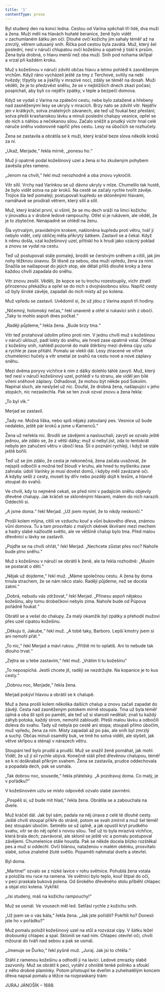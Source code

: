 ```yaml
---
title: '1'
contentType: prose
---
```


  

Byl studený den na konci ledna. Cestou od Varína spěchali tři lidé, dva muži a žena. Muži měli na hlavách huňaté beranice, ženě bylo vidět v zachumlaném šátku jen oči. Dlouhé ovčí kožichy jim sahaly téměř až na zmrzlý, větrem udusaný sníh. Říčka pod cestou byla zavátá. Muž, který šel poslední, nesl v náručí chlupatou ovčí kožešinu a opatrně ji tiskl k prsům. Žena byla drobná, o hlavu menší než oba muži. Sníh pod nohama skřípal a vrzal při každém kroku.

  

Muž s kožešinou v náručí zdvihl občas hlavu a letmo pohlédl k zasněženým vrchům. Když ráno vycházeli ještě za tmy z Terchové, svítily na nebi hvězdy; třpytily se a jiskřily v mrazivé noci, zdály se téměř na dosah. Muži věděli, že je to předzvěst sněhu, že se v nejbližších dnech zkazí počasí; pospíchali, aby byli co nejdřív zpátky, v teple a bezpečí domova.

  

Když se vydali z Varína na zpáteční cestu, nebe bylo zatažené a hřebeny nad zasněženými lesy se ukryly v mracích. Brzy nato se zdvihl vítr. Nejdřív jen v krátkých, sotva znatelných závanech, ale teď už foukal bez přestání; sotva přešli krasňanskou lávku a minuli poslední chalupy vesnice, opřel se do nich s náhlou a nečekanou silou. Začalo sněžit a prudký vichr hnal celé náruče sněhu vodorovně napříč přes cestu. Lesy na úbočích se rozhučely.

  

Žena se zastavila a obrátila se k muži, který kráčel beze slova několik kroků za ní.

  

„Ukaž, Merjade,“ řekla mírně, „ponesu ho.“

  

Muž jí opatrně podal kožešinový uzel a žena si ho zkušeným pohybem zavěsila přes rameno.

  

„Jenom na chvíli,“ řekl muž nerozhodně a oba znovu vykročili.

  

Vítr sílil. Vrchy nad Varínkou se už dávno ukryly v mlze. Chumelilo tak hustě, že bylo vidět sotva na pár kroků. Na cestě se začaly rychle tvořit závěje. Trojice šla teď pomaleji; postupovali kupředu se skloněnými hlavami, namáhavě se prodírali větrem, který sílil a sílil.

  

Muž, který kráčel první, si všiml, že se mu dech sráží na límci kožichu v jinovatku a v drobné ledové rampouchy. Otřel si je rukávem, ale věděl, že je to zbytečné. Nenápadně se ohlédl na ženu.

  

Šla vytrvalým, pravidelným krokem, nakloněna kupředu proti větru, tvář jí nebylo vidět, celý obličej měla přikrytý šátkem. Zastavil se a čekal. Když k němu došla, vzal kožešinový uzel, přitiskl ho k hrudi jako vzácný poklad a znovu se vydal na cestu.

  

Teď už postupovali stále pomaleji, brodili se čerstvým sněhem a cítili, jak jim nohy těžknou únavou. Šli těsně za sebou, oba muži vpředu, žena za nimi. Snažila se našlapovat do jejich stop, ale dělali příliš dlouhé kroky a žena každou chvíli zapadala do sněhu.

  

Vítr znovu zesílil. Věděli, že kopce se tu trochu rozestoupily, vichr ztratil přirozenou překážku a opřel se do nich s dvojnásobnou silou. Napříč cesty už byly široké závěje, zapadali do nich místy až po kolena.

  

Muž vpředu se zastavil. Uvědomil si, že už jdou z Varína aspoň tři hodiny.

  

„Ničemný, holomský nečas,“ řekl unaveně a otřel si rukavicí sníh z obočí. „Taky to mohlo aspoň dnes počkat.“

  

„Raději půjdeme,“ řekla žena. „Bude brzy tma.“

  

Vítr teď protahoval údolím přímo proti nim. V jednu chvíli muž s kožešinou v náručí uklouzl, padl lokty do sněhu, ale hned zase opatrně vstal. Otřepal z kožešiny sníh, nahlédl pozorně do malé štěrbiny mezi dvěma cípy uzlu a rychle je zase přitáhl. Pomalu se vlekli dál. Lesy ztracené ve vířivé chumelenici hučely a vítr smetal ze svahů na cestu nové a nové záplavy sněhu.

  

Mezi dvěma poryvy vichřice k nim z dálky dolehlo táhlé zavytí. Muž, který teď nesl v náručí kožešinový uzel, pohlédl v tu stranu, ale viděl jen bílé víření sněhové záplavy. Odhadoval, že mohou být někde pod Sokolím. Napínal sluch, ale neslyšel už nic. Doufal, že drobná žena, našlapující v jeho stopách, nic nezaslechla. Pak se ten zvuk ozval znovu a žena řekla:

  

„To byl vlk.“

  

Merjad se zastavil.

  

„Tady ne. Možná liška, nebo spíš nějaký zatoulaný pes. Vesnice už bude nedaleko, ještě pár kroků a jsme u Kamenců.“

  

Žena už neřekla nic. Brodili se závějemi a naslouchali; zavytí se ozvalo ještě jednou, ale zdálo se, že z větší dálky; muž si nebyl jist, zda to tentokrát nebylo jen zahučení větru v úbočí lesa. Šli o poznání rychleji, i když se stále ještě bořili.

  

Teď už se jim zdálo, že cesta je nekonečná, žena začala uvažovat, že nejspíš odbočili a možná teď bloudí v kruhu, ale hned tu myšlenku zase zahnala: údolí Varínky je musí dovést domů, i kdyby měli zavázané oči. A kdyby sešli z cesty, museli by dřív nebo později dojít k lesům, a hlavně stoupat do svahů.

  

Ve chvíli, kdy to nejméně cekali, se před nimi v padajícím sněhu objevily dřevěné chalupy. Jak kráčeli se skloněnými hlavami, málem do nich narazili. Oddechli si.

  

„A jsme doma.“ řekl Merjad. „Už jsem myslel, že to nikdy neskončí.“

  

Prošli kolem mlýna, cítili ve vzduchu kouř a vůni bukového dřeva, známou vůni domova. Tu a tam prosvítalo z malých okének škvírami mezi mechem a hadry slabé nažloutlé světlo, ale ve většině chalup bylo tma. Před malou dřevěnicí u lávky se zastavili.

  

„Pojďte se na chvíli ohřát,“ řekl Merjad. „Nechcete zůstat přes noc? Nahoře bude plno sněhu.“

  

Muž s kožešinou v náručí se obrátil k ženě, ale ta řekla rozhodně: „Musím se postarat o děti.“

  

„Nějak už dojdeme,“ řekl muž. „Máme společnou cestu. A žena by doma trnula strachem, že se nám něco stalo. Raději půjdeme, než se docela zatmí.“

  

„Dobrá, nebudu vás zdržovat,“ řekl Merjad. „Přinesu aspoň nějakou kožešinu, aby tomu drobečkovi nebylo zima. Nahoře bude od Púpova pořádně foukat.“

  

Obrátil se a vešel do chalupy. Za malý okamžik byl zpátky a přehodil mužovi přes uzel cípatou kožešinu.

  

„Děkuju ti, Jakube,“ řekl muž. „A tobě taky, Barboro. Lepší kmotry jsem si ani nemohl přát.“

  

„To nic,“ řekl Merjad a mávl rukou. „Příště mi to oplatíš. Ani to nebude tak dlouho trvat.“

  

„Zejtra se u tebe zastavím,“ řekl muž. „Vrátím ti tu kožešinu“

  

„To nepospíchá. Jestli chcete jít, raději se nezdržujte. Na kopanice je to kus cesty.“

  

„Dobrou noc, Merjade,“ řekla žena.

  

Merjad pokývl hlavou a obrátil se k chalupě.

  

Muž a žena prošli kolem několika dalších chalup a znovu začali zapadat do závějí. Cesta nad zasněženým potokem mírně stoupala. Tma už byla téměř úplná a oba šli spíš po paměti, ale teď už si starosti nedělali; znali tu každý záhyb potoka, každý strom, nemohli zabloudit. Přešli malou lávku a odbočili doleva do svahu. Tady už nebyla po cestě ani stopa; stoupali přímo úbočím, muž vpředu, žena za ním. Místy zapadali až po pás, ale sníh byl zmrzlý a suchý. Občas minuli osamělý buk, ve tmě ho sotva viděli, ale slyšeli, jak větve skřípou a sténají v nárazech větru.

  

Stoupání teď bylo prudší a prudší. Muž se snažil ženě pomáhat, jak mohl. Viděl, že už jí sil rychle ubývá. Konečně stáli před dřevěnou chalupou, téměř se k ní doškrabali příkrým svahem. Žena se zastavila, prudce oddechovala a popadala dech, pak se usmála.

  

„Tak dobrou noc, sousede,“ řekla přátelsky. „A pozdravuj doma. Co malý, je v pořádku?“

  

V kožešinovém uzlu se místo odpovědi ozvalo slabé zavrnění.

  

„Pospěš si, už bude mít hlad,“ řekla žena. Obrátila se a zabouchala na dveře.

  

Muž kráčel dál. Jak byl sám, padala na něj únava z celé té dlouhé cesty. Ještě chvíli stoupal příkře do stráně, potom se svah zmírnil a muž šel téměř bez stoupání úbočím. Setmělo se už úplně, a jak opustil kryt prudkého svahu, vítr se do něj opřel s novou silou. Teď už to byla mrazivá vichřice, která brala dech; zavrávoral, ale sklonil se ještě víc a pomalu postupoval závějemi. Chumelenice stále houstla. Pak se někde docela blízko rozštěkal pes a muž si oddechl. Ovčí blánou, nataženou v malém okénku, prosvítalo slabé, sotva znatelné žluté světlo. Popaměti nahmatal dveře a otevřel.

  

Byl doma.

  

„Martine!“ ozvalo se z nízké lavice v rohu světnice. Pohublá žena vstala a položila mu ruce na ramena. Ve světnici bylo teplo, kouř štípal do očí, v peci praskala buková polena. Od širokého dřevěného stolu přiběhl chlapec a objal otci kolena. Vykřikl:

  

„Jsi studený, máš na kožichu rampouchy!“

  

Muž se usmál. Ve vousech měl led. Setřásl rychle z kožichu sníh.

  

„Už jsem se o vás bála,“ řekla žena. „Jak jste pořídili? Pokřtili ho? Donesli jste ho v pořádku?“

  

Muž pomalu položil kožešinový uzel na stůl a rozvázal cípy. V šátku ležel drobounký chlapec a spal. Sklonili se nad ním. Chlapec otevřel oči, chvíli mžoural do tváří nad sebou a pak se usmál.

  

„Jmenuje se Ďurko,“ řekl pyšně muž. „Juraj. Jak jsi to chtěla.“

  

Stáhl z ramenou kožešinu a odhodil ji na lavici. Ledové zmrazky slabě zazvonily. Muž se obrátil k peci, vytáhl z ohniště tenké polínko a sfoukl z něho drobné plamínky. Potom přistoupil ke dveřím a zuhelnatělým koncem dřeva napsal pomalu a těžce na rozpraskaný trám:

  

JURAJ JÁNOŠÍK – 1688.
